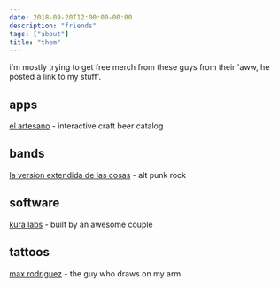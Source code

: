 ```yaml
---
date: 2018-09-20T12:00:00-00:00
description: "friends"
tags: ["about"]
title: "them"
---
```


i'm mostly trying to get free merch from these guys from their 'aww, he posted a link to my stuff'.

apps
----
[el artesano](http://www.elartesanoapp.com/) - interactive craft beer catalog

bands
-----
[la version extendida de las cosas](https://open.spotify.com/artist/5zfGpBrzndP4czcJTxZgKt) - alt punk rock

software
--------
[kura labs](https://kuralabs.io/) - built by an awesome couple

tattoos
-------
[max rodriguez](https://www.instagram.com/immaxrodriguez/) - the guy who draws on my arm
